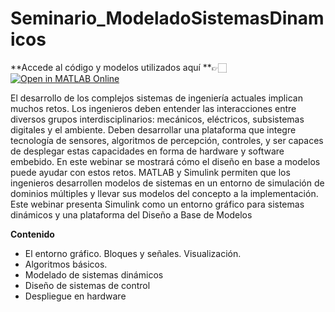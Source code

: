 # Seminario_ModeladoSistemasDinamicos

**Accede al código y modelos utilizados aquí **👉🏻[![Open in MATLAB Online](https://www.mathworks.com/images/responsive/global/open-in-matlab-online.svg)](https://matlab.mathworks.com/open/github/v1?repo=gabyarellano/Seminario_ModeladoSistemasDinamicos&file=Livescript_Guia.mlx)

El desarrollo de los complejos sistemas de ingeniería actuales implican muchos retos. Los ingenieros deben entender las interacciones entre diversos grupos interdisciplinarios: mecánicos, eléctricos, subsistemas digitales y el ambiente. Deben desarrollar una plataforma que integre tecnología de sensores, algoritmos de percepción, controles, y ser capaces de desplegar estas capacidades en forma de hardware y software embebido.
En este webinar se mostrará cómo el diseño en base a modelos puede ayudar con estos retos. MATLAB y Simulink permiten que los ingenieros desarrollen modelos de sistemas en un entorno de simulación de dominios múltiples y llevar sus modelos del concepto a la implementación. Este webinar presenta Simulink como un entorno gráfico para sistemas dinámicos y una plataforma del Diseño a Base de Modelos

**Contenido**
- El entorno gráfico. Bloques y señales. Visualización.
- Algoritmos básicos.
- Modelado de sistemas dinámicos
- Diseño de sistemas de control
- Despliegue en hardware


 

